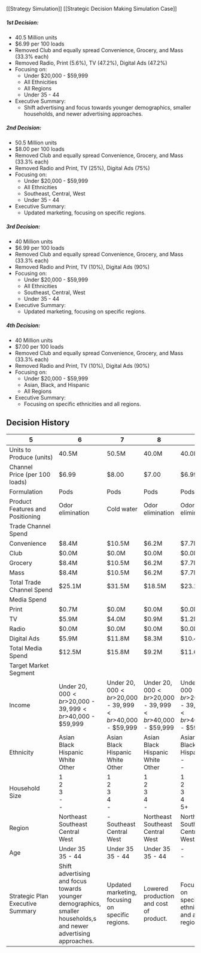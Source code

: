 [[Strategy Simulation]] [[Strategic Decision Making Simulation Case]]

##### 1st Decision:
- 40.5 Million units
- $6.99 per 100 loads
- Removed Club and equally spread Convenience, Grocery, and Mass (33.3% each)
- Removed Radio, Print (5.6%), TV (47.2%), Digital Ads (47.2%)
- Focusing on:
	- Under $20,000 - $59,999
	- All Ethnicities
	- All Regions
	- Under 35 - 44
- Executive Summary:
	- Shift advertising and focus towards younger demographics, smaller households, and newer advertising approaches.

##### 2nd Decision:
- 50.5 Million units
- $8.00 per 100 loads
- Removed Club and equally spread Convenience, Grocery, and Mass (33.3% each)
- Removed Radio and Print, TV (25%), Digital Ads (75%)
- Focusing on:
	- Under $20,000 - $59,999
	- All Ethnicities
	- Southeast, Central, West
	- Under 35 - 44
- Executive Summary:
	- Updated marketing, focusing on specific regions.

##### 3rd Decision:
- 40 Million units
- $6.99 per 100 loads
- Removed Club and equally spread Convenience, Grocery, and Mass (33.3% each)
- Removed Radio and Print, TV (10%), Digital Ads (90%)
- Focusing on:
	- Under $20,000 - $59,999
	- All Ethnicities
	- Southeast, Central, West
	- Under 35 - 44
- Executive Summary:
	- Updated marketing, focusing on specific regions.

##### 4th Decision:
- 40 Million units
- $7.00 per 100 loads
- Removed Club and equally spread Convenience, Grocery, and Mass (33.3% each)
- Removed Radio and Print, TV (10%), Digital Ads (90%)
- Focusing on:
	- Under $20,000 - $59,999
	- Asian, Black, and Hispanic
	- All Regions
- Executive Summary:
	- Focusing on specific ethnicities and all regions.


## Decision History

| 5                                | 6                                                                                                                | 7                                                           | 8                                                           |                                                             |
| -------------------------------- | ---------------------------------------------------------------------------------------------------------------- | ----------------------------------------------------------- | ----------------------------------------------------------- | ----------------------------------------------------------- |
| Units to Produce (units)         | 40.5M                                                                                                            | 50.5M                                                       | 40.0M                                                       | 40.0M                                                       |
| Channel Price (per 100 loads)    | $6.99                                                                                                            | $8.00                                                       | $7.00                                                       | $6.99                                                       |
| Formulation                      | Pods                                                                                                             | Pods                                                        | Pods                                                        | Pods                                                        |
| Product Features and Positioning | Odor elimination                                                                                                 | Cold water                                                  | Odor elimination                                            | Odor elimination                                            |
| Trade Channel Spend              |                                                                                                                  |                                                             |                                                             |                                                             |
| Convenience                      | $8.4M                                                                                                            | $10.5M                                                      | $6.2M                                                       | $7.7M                                                       |
| Club                             | $0.0M                                                                                                            | $0.0M                                                       | $0.0M                                                       | $0.0M                                                       |
| Grocery                          | $8.4M                                                                                                            | $10.5M                                                      | $6.2M                                                       | $7.7M                                                       |
| Mass                             | $8.4M                                                                                                            | $10.5M                                                      | $6.2M                                                       | $7.7M                                                       |
| Total Trade Channel Spend        | $25.1M                                                                                                           | $31.5M                                                      | $18.5M                                                      | $23.1M                                                      |
| Media Spend                      |                                                                                                                  |                                                             |                                                             |                                                             |
| Print                            | $0.7M                                                                                                            | $0.0M                                                       | $0.0M                                                       | $0.0M                                                       |
| TV                               | $5.9M                                                                                                            | $4.0M                                                       | $0.9M                                                       | $1.2M                                                       |
| Radio                            | $0.0M                                                                                                            | $0.0M                                                       | $0.0M                                                       | $0.0M                                                       |
| Digital Ads                      | $5.9M                                                                                                            | $11.8M                                                      | $8.3M                                                       | $10.4M                                                      |
| Total Media Spend                | $12.5M                                                                                                           | $15.8M                                                      | $9.2M                                                       | $11.6M                                                      |
| Target Market Segment            |                                                                                                                  |                                                             |                                                             |                                                             |
| Income                           | Under $20,000  <br>$20,000 - $39,999  <br>$40,000 - $59,999                                                      | Under $20,000  <br>$20,000 - $39,999  <br>$40,000 - $59,999 | Under $20,000  <br>$20,000 - $39,999  <br>$40,000 - $59,999 | Under $20,000  <br>$20,000 - $39,999  <br>$40,000 - $59,999 |
| Ethnicity                        | Asian  <br>Black  <br>Hispanic  <br>White  <br>Other                                                             | Asian  <br>Black  <br>Hispanic  <br>White  <br>Other        | Asian  <br>Black  <br>Hispanic  <br>White  <br>Other        | Asian  <br>Black  <br>Hispanic  <br>-  <br>-                |
| Household Size                   | 1  <br>2  <br>3  <br>-  <br>-                                                                                    | 1  <br>2  <br>3  <br>4  <br>-                               | 1  <br>2  <br>3  <br>4  <br>-                               | 1  <br>2  <br>3  <br>4  <br>5+                              |
| Region                           | Northeast  <br>Southeast  <br>Central  <br>West                                                                  | -  <br>Southeast  <br>Central  <br>West                     | Northeast  <br>Southeast  <br>Central  <br>West             | Northeast  <br>Southeast  <br>Central  <br>West             |
| Age                              | Under 35  <br>35 - 44                                                                                            | Under 35  <br>35 - 44                                       | Under 35  <br>35 - 44                                       | -  <br>-                                                    |
| Strategic Plan Executive Summary | Shift advertising and focus towards younger demographics, smaller households,s and newer advertising approaches. | Updated marketing, focusing on specific regions.            | Lowered production and cost of product.                     | Focusing on specific ethnicities and all regions.           |
